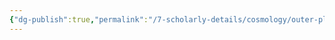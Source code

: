```yaml
---
{"dg-publish":true,"permalink":"/7-scholarly-details/cosmology/outer-planes/the-astral-sea/river-acheron/","noteIcon":""}
---
```


